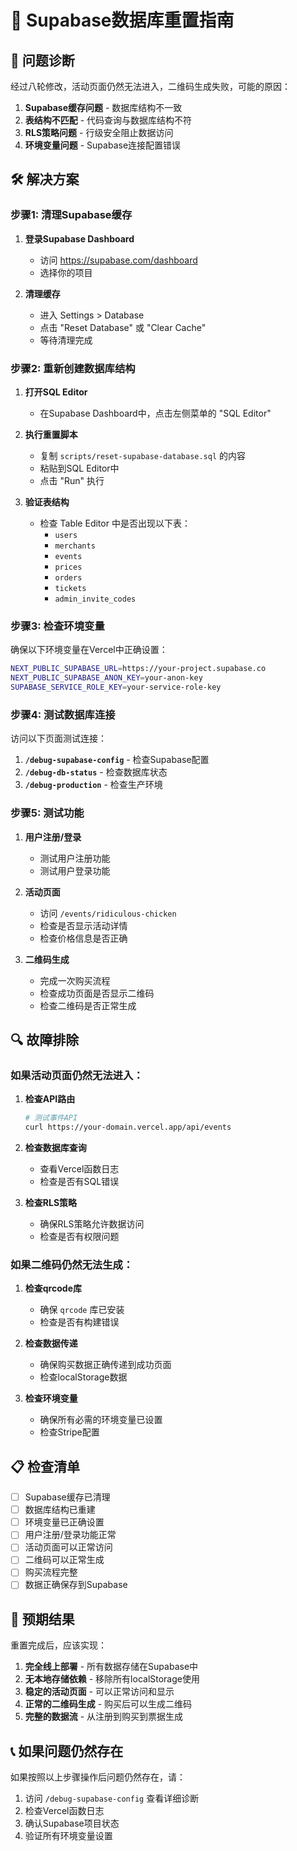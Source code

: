 # 🔄 Supabase数据库重置指南

## 🚨 问题诊断

经过八轮修改，活动页面仍然无法进入，二维码生成失败，可能的原因：

1. **Supabase缓存问题** - 数据库结构不一致
2. **表结构不匹配** - 代码查询与数据库结构不符
3. **RLS策略问题** - 行级安全阻止数据访问
4. **环境变量问题** - Supabase连接配置错误

## 🛠️ 解决方案

### 步骤1: 清理Supabase缓存

1. **登录Supabase Dashboard**
   - 访问 https://supabase.com/dashboard
   - 选择你的项目

2. **清理缓存**
   - 进入 Settings > Database
   - 点击 "Reset Database" 或 "Clear Cache"
   - 等待清理完成

### 步骤2: 重新创建数据库结构

1. **打开SQL Editor**
   - 在Supabase Dashboard中，点击左侧菜单的 "SQL Editor"

2. **执行重置脚本**
   - 复制 `scripts/reset-supabase-database.sql` 的内容
   - 粘贴到SQL Editor中
   - 点击 "Run" 执行

3. **验证表结构**
   - 检查 Table Editor 中是否出现以下表：
     - `users`
     - `merchants` 
     - `events`
     - `prices`
     - `orders`
     - `tickets`
     - `admin_invite_codes`

### 步骤3: 检查环境变量

确保以下环境变量在Vercel中正确设置：

```bash
NEXT_PUBLIC_SUPABASE_URL=https://your-project.supabase.co
NEXT_PUBLIC_SUPABASE_ANON_KEY=your-anon-key
SUPABASE_SERVICE_ROLE_KEY=your-service-role-key
```

### 步骤4: 测试数据库连接

访问以下页面测试连接：

1. **`/debug-supabase-config`** - 检查Supabase配置
2. **`/debug-db-status`** - 检查数据库状态
3. **`/debug-production`** - 检查生产环境

### 步骤5: 测试功能

1. **用户注册/登录**
   - 测试用户注册功能
   - 测试用户登录功能

2. **活动页面**
   - 访问 `/events/ridiculous-chicken`
   - 检查是否显示活动详情
   - 检查价格信息是否正确

3. **二维码生成**
   - 完成一次购买流程
   - 检查成功页面是否显示二维码
   - 检查二维码是否正常生成

## 🔍 故障排除

### 如果活动页面仍然无法进入：

1. **检查API路由**
   ```bash
   # 测试事件API
   curl https://your-domain.vercel.app/api/events
   ```

2. **检查数据库查询**
   - 查看Vercel函数日志
   - 检查是否有SQL错误

3. **检查RLS策略**
   - 确保RLS策略允许数据访问
   - 检查是否有权限问题

### 如果二维码仍然无法生成：

1. **检查qrcode库**
   - 确保 `qrcode` 库已安装
   - 检查是否有构建错误

2. **检查数据传递**
   - 确保购买数据正确传递到成功页面
   - 检查localStorage数据

3. **检查环境变量**
   - 确保所有必需的环境变量已设置
   - 检查Stripe配置

## 📋 检查清单

- [ ] Supabase缓存已清理
- [ ] 数据库结构已重建
- [ ] 环境变量已正确设置
- [ ] 用户注册/登录功能正常
- [ ] 活动页面可以正常访问
- [ ] 二维码可以正常生成
- [ ] 购买流程完整
- [ ] 数据正确保存到Supabase

## 🚀 预期结果

重置完成后，应该实现：

1. **完全线上部署** - 所有数据存储在Supabase中
2. **无本地存储依赖** - 移除所有localStorage使用
3. **稳定的活动页面** - 可以正常访问和显示
4. **正常的二维码生成** - 购买后可以生成二维码
5. **完整的数据流** - 从注册到购买到票据生成

## 📞 如果问题仍然存在

如果按照以上步骤操作后问题仍然存在，请：

1. 访问 `/debug-supabase-config` 查看详细诊断
2. 检查Vercel函数日志
3. 确认Supabase项目状态
4. 验证所有环境变量设置
